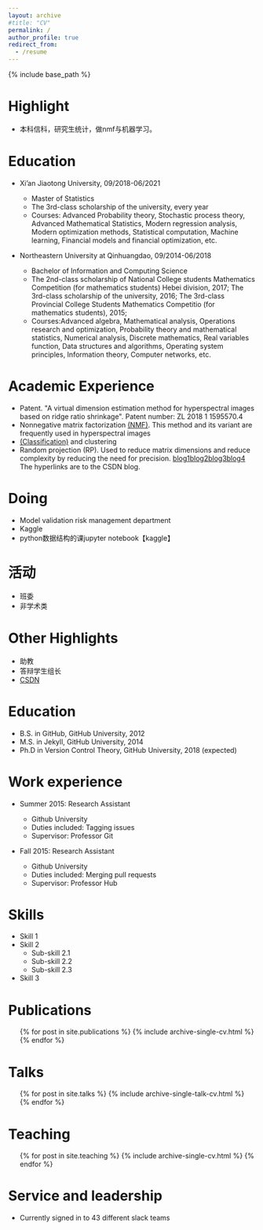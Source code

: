 ```yaml
---
layout: archive
#title: "CV"
permalink: /
author_profile: true
redirect_from:
  - /resume
---
```


{% include base_path %}

Highlight
=======
* 本科信科，研究生统计，做nmf与机器学习。

Education
=======
* Xi’an Jiaotong University, 09/2018-06/2021
  * Master of Statistics
  * The 3rd-class scholarship of the university, every year
  * Courses: Advanced Probability theory, Stochastic process theory, Advanced Mathematical Statistics, Modern regression analysis, Modern optimization methods, Statistical computation, Machine learning, Financial models and financial optimization, etc.

* Northeastern University at Qinhuangdao, 09/2014-06/2018
  * Bachelor of Information and Computing Science
  * The 2nd-class scholarship of National College students Mathematics Competition (for mathematics students) Hebei division, 2017; The 3rd-class scholarship of the university, 2016; The 3rd-class Provincial College Students Mathematics Competitio (for mathematics students), 2015;
  * Courses:Advanced algebra, Mathematical analysis, Operations research and optimization, Probability theory and mathematical statistics, Numerical analysis, Discrete mathematics, Real variables function, Data structures and algorithms, Operating system principles, Information theory, Computer networks, etc.

  
Academic Experience
======
* Patent. "A virtual dimension estimation method for hyperspectral images based on ridge ratio shrinkage". Patent number: ZL 2018 1 1595570.4 
* Nonnegative matrix factorization [(NMF)](https://blog.csdn.net/weixin_43759518/article/details/117848483?spm=1001.2014.3001.5502). This method and its variant are frequently used in hyperspectral images  
* [(Classification)](https://blog.csdn.net/weixin_43759518/article/details/113951274?spm=1001.2014.3001.5502) and clustering
* Random projection (RP). Used to reduce matrix dimensions and reduce complexity by reducing the need for precision. [blog1](https://blog.csdn.net/weixin_43759518/article/details/113813986?spm=1001.2014.3001.5502)[blog2](https://blog.csdn.net/weixin_43759518/article/details/113774085)[blog3](https://blog.csdn.net/weixin_43759518/article/details/116022476?spm=1001.2014.3001.5502)[blog4](https://blog.csdn.net/weixin_43759518/article/details/113455174)
The hyperlinks are to the CSDN blog.

Doing
======
* Model validation risk management department
* Kaggle
* python数据结构的课jupyter notebook【kaggle】

活动
======
* 班委
* 非学术类

Other Highlights
=======
* 助教
* 答辩学生组长
* [CSDN](https://blog.csdn.net/weixin_43759518?spm=1011.2124.3001.5343&type=blog)



Education
======
* B.S. in GitHub, GitHub University, 2012
* M.S. in Jekyll, GitHub University, 2014
* Ph.D in Version Control Theory, GitHub University, 2018 (expected)

Work experience
======
* Summer 2015: Research Assistant
  * Github University
  * Duties included: Tagging issues
  * Supervisor: Professor Git

* Fall 2015: Research Assistant
  * Github University
  * Duties included: Merging pull requests
  * Supervisor: Professor Hub
  
Skills
======
* Skill 1
* Skill 2
  * Sub-skill 2.1
  * Sub-skill 2.2
  * Sub-skill 2.3
* Skill 3

Publications
======
  <ul>{% for post in site.publications %}
    {% include archive-single-cv.html %}
  {% endfor %}</ul>
  
Talks
======
  <ul>{% for post in site.talks %}
    {% include archive-single-talk-cv.html %}
  {% endfor %}</ul>
  
Teaching
======
  <ul>{% for post in site.teaching %}
    {% include archive-single-cv.html %}
  {% endfor %}</ul>
  
Service and leadership
======
* Currently signed in to 43 different slack teams
